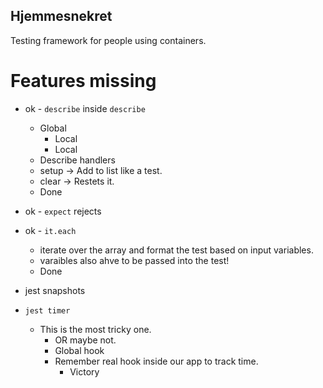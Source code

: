 ## Hjemmesnekret

Testing framework for people using containers.


# Features missing
- ok - `describe` inside `describe`
	- Global
		- Local
		- Local
	- Describe handlers
	- setup -> Add to list like a test.
	- clear -> Restets it.
	- Done

- ok - `expect` rejects
- ok - `it.each`
	- iterate over the array and format the test based on input variables.
	- varaibles also ahve to be passed into the test!
	- Done
- jest snapshots
- `jest timer`
	- This is the most tricky one.
		- OR maybe not.
		- Global hook
		- Remember real hook inside our app to track time.
			- Victory 
 
